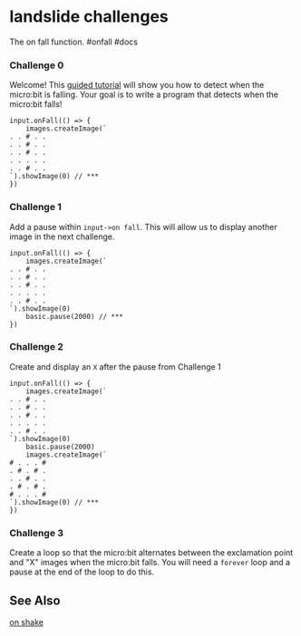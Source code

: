# landslide challenges

The on fall function. #onfall #docs

### Challenge 0

Welcome! This [guided tutorial](https://live.microbit.co.uk/td/lessons/on-fall/tutorial) will show you how to detect when the micro:bit is falling. Your goal is to write a program that detects when the micro:bit falls!

```
input.onFall(() => {
    images.createImage(`
. . # . .
. . # . .
. . # . .
. . . . .
. . # . .
`).showImage(0) // ***
})
```

### Challenge 1

Add a pause within `input->on fall`. This will allow us to display another image in the next challenge.

```
input.onFall(() => {
    images.createImage(`
. . # . .
. . # . .
. . # . .
. . . . .
. . # . .
`).showImage(0)
    basic.pause(2000) // ***
})
```

### Challenge 2

Create and display an `X` after the pause from Challenge 1

```
input.onFall(() => {
    images.createImage(`
. . # . .
. . # . .
. . # . .
. . . . .
. . # . .
`).showImage(0)
    basic.pause(2000)
    images.createImage(`
# . . . #
. # . # .
. . # . .
. # . # .
# . . . #
`).showImage(0) // ***
})
```

### Challenge 3

Create a loop so that the micro:bit alternates between the exclamation point and "X" images when the micro:bit falls. You will need a `forever` loop and a pause at the end of the loop to do this.

## See Also

[on shake](/microbit/reference/input/on-gesture)

